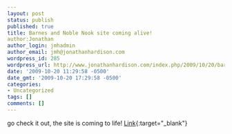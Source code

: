 ```yaml
---
layout: post
status: publish
published: true
title: Barnes and Noble Nook site coming alive!
author:Jonathan
author_login: jmhadmin
author_email: jmh@jonathanhardison.com
wordpress_id: 285
wordpress_url: http://www.jonathanhardison.com/index.php/2009/10/20/barnes-and-noble-nook-site-coming-alive/
date: '2009-10-20 11:29:58 -0500'
date_gmt: '2009-10-20 17:29:58 -0500'
categories:
- Uncategorized
tags: []
comments: []
---
```

go check it out, the site is coming to life!
[Link](http://www.barnesandnoble.com/nook){:target="_blank"}
